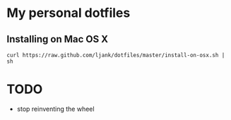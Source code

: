 My personal dotfiles
========

Installing on Mac OS X
--------

    curl https://raw.github.com/ljank/dotfiles/master/install-on-osx.sh | sh

TODO
========

- stop reinventing the wheel
